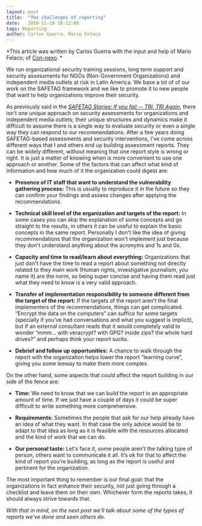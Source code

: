 ```yaml
---
layout: post
title:  "The challenges of reporting"
date:   2018-11-19 18:12:00
tags: Reporting
author: Carlos Guerra, Mario Felaco
---
```


*This article was written by Carlos Guerra with the input and help of
Mario Felaco; of [Con-nexo](https://con-nexo.org/). *

We run organizational security training sessions, long term support and
security assessments for NGOs (Non-Government Organizations) and
independent media outlets at risk in Latin America. We base a lot of of
our work on the SAFETAG framework and we like to promote it to new
people that want to help organizations improve their security.

As previously said in the [*SAFETAG Stories: If you fail -- TRI, TRI
Again*](https://safetag.org/2018/08/16/SAFETAGStories-dropbox.html),
there isn't one unique approach on security assessments for
organizations and independent media outlets; their unique structures and
dynamics make it difficult to assume there is a single way to evaluate
security or even a single way they can respond to our recommendations.
After a few years doing SAFETAG-based assessments and security
interventions, I've come across different ways that I and others end up
building assessment reports. They can be widely different, without
meaning that one report style is wrong or right. It is just a matter of
knowing when is more convenient to use one approach or another. Some of
the factors that can affect what kind of information and how much of it
the organization could digest are:


<!--more-->

-   **Presence of IT staff that want to understand the vulnerability gathering process:** This is usually to reproduce it in the future so they can confirm your findings and assess changes after applying the recommendations.

-   **Technical skill level of the organization and targets of the report:** In some cases you can skip the explanation of some concepts and go straight to the results, in others it can be  useful to explain the basic concepts in the same report.  Personally I don't like the idea of giving recommendations that the organization won't implement just because they don't understand anything about the acronyms and 1s and 0s.

-   **Capacity and time to read/learn about everything:** Organizations that just don't have the time to read a report about something not directly related to they main work (Human rights, investigative journalism, you name it) are the norm, so being super concise and having them read just what they need to know is a very valid approach.

-   **Transfer of implementation responsibility to someone different from the target of the report:** If the targets of the report aren’t the final implementers of the recommendations, things can get complicated. “Encrypt the data on the computers” can suffice for some targets (specially if you’ve had conversations and what you suggest is implicit), but if an external consultant reads that it would completely valid to wonder “mmm... with veracrypt? with GPG? inside zips? the whole hard drives?” and perhaps think your report sucks.

-   **Debrief and follow up opportunities:** A chance to walk through the report with the organization helps lower the report “learning curve”, giving you some leeway to make them more complex.

On the other hand, some aspects that could affect the report building in
our side of the fence are:

-   **Time:** We need to know that we can build the report in an appropriate amount of time. If we just have a couple of days it could be super difficult to write something more comprehensive.

-   **Requirements:** Sometimes the people that ask for our help already have an idea of what they want. In that case the only advice would be to adapt to that idea as long as it is feasible with the resources allocated and the kind of work that we can do.

-   **Our personal taste:** Let's face it, some people aren't the talking type of person, others want to communicate it all. It’s ok for that to affect the kind of report you’re building, as long as the report is useful and pertinent for the organization.

The most important thing to remember is our final goal: that the organizations in fact enhance their security, not just going through a checklist and leave them on their own. Whichever form the reports takes, it should always strive towards that.

*With that in mind, on the next post we'll talk about some of the types of reports we've done and seen others do.*
